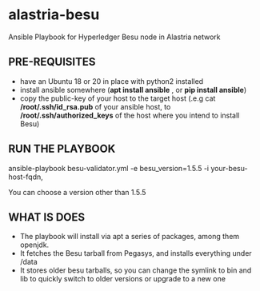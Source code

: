 # alastria-besu
Ansible Playbook for Hyperledger Besu node in Alastria network

## PRE-REQUISITES
* have an Ubuntu 18 or 20 in place with python2 installed 
* install ansible somewhere (**apt install ansible** , or **pip install ansible**)
* copy the public-key of your host to the target host (.e.g cat **/root/.ssh/id_rsa.pub** of your ansible host, to **/root/.ssh/authorized_keys** of the host where you intend to install Besu)

## RUN THE PLAYBOOK

ansible-playbook besu-validator.yml -e besu_version=1.5.5 -i your-besu-host-fqdn,

You can choose a version other than 1.5.5

## WHAT IS DOES

* The playbook will install via apt a series of packages, among them openjdk.
* It fetches the Besu tarball from Pegasys, and installs everything under /data
* It stores older besu tarballs, so you can change the symlink to bin and lib to quickly switch to older versions or upgrade to a new one



